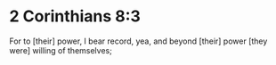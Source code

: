 # 2 Corinthians 8:3

For to [their] power, I bear record, yea, and beyond [their] power [they were] willing of themselves;